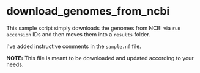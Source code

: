 # download_genomes_from_ncbi

This sample script simply downloads the genomes from NCBI via `run accension` IDs and then moves them into a `results` folder.

I've added instructive comments in the `sample.nf` file.

**NOTE:** This file is meant to be downloaded and updated according to your needs.
